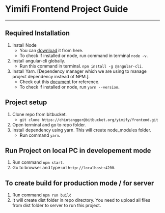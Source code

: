 Yimifi Frontend Project Guide
====================
- - -

## Required Installation

1. Install Node
	- You can [download](https://nodejs.org/en/download/) it from here.
	- To check if installed or node, run command in terminal ``node -v``.
2. Install angular-cli globally.
	- Run this command in terminal. ``npm install -g @angular-cli``.
3. Install Yarn. [Dependency manager which we are using to manage project dependency instead of NPM.].
	- Check out this [document](https://yarnpkg.com/en/docs/install) for reference.
	- To check if installed or node, run ``yarn --version``.


## Project setup
1. Clone repo from bitbucket.
	- ``git clone https://chintanggor@bitbucket.org/yimify/frontend.git``
2. Open terminal and go to repo folder.
3. Install dependency using yarn. This will create node_modules folder.
	- Run command ``yarn``.

## Run Project on local PC in developement mode
1. Run command ``npm start``.
2. Go to browser and type url ``http://localhost:4200``.

## To create build for production mode / for server
1. Run command ``npm run build``
2. It will create dist folder in repo directory. You need to upload all files from dist folder to server to run this project.